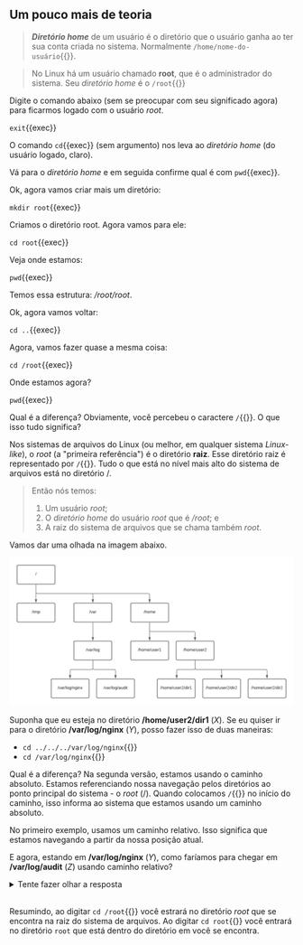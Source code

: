 ## Um pouco mais de teoria

>**_Diretório home_** de um usuário é o diretório que o usuário ganha ao ter sua conta criada no sistema. Normalmente `/home/nome-do-usuário`{{}}.

>No Linux há um usuário chamado **root**, que é o administrador do sistema. Seu _diretório home_ é o `/root`{{}}

Digite o comando abaixo (sem se preocupar com seu significado agora) para ficarmos logado com o usuário _root_.

`exit`{{exec}}

O comando `cd`{{exec}} (sem argumento) nos leva ao _diretório home_ (do usuário logado, claro).

Vá para o _diretório home_ e em seguida confirme qual é com `pwd`{{exec}}.

Ok, agora vamos criar mais um diretório:

`mkdir root`{{exec}}

Criamos o diretório root. Agora vamos para ele:

`cd root`{{exec}}

Veja onde estamos:

`pwd`{{exec}}

Temos essa estrutura: _/root/root_.

Ok, agora vamos voltar:

`cd ..`{{exec}}

Agora, vamos fazer quase a mesma coisa:

`cd /root`{{exec}}

Onde estamos agora?

`pwd`{{exec}}

Qual é a diferença? Obviamente, você percebeu o caractere `/`{{}}. O que isso tudo significa?

Nos sistemas de arquivos do Linux (ou melhor, em qualquer sistema _Linux-like_), o _root_ (a "primeira referência") é o diretório **raiz**. Esse diretório raiz é representado por `/`{{}}. Tudo o que está no nível mais alto do sistema de arquivos está no diretório /.

>Então nós temos:
>1. Um usuário _root_;
>2. O _diretório home_ do usuário _root_ que é _/root_; e
>3. A raiz do sistema de arquivos que se chama também _root_.

Vamos dar uma olhada na imagem abaixo.

![Scan results](../images/tree.png)

Suponha que eu esteja no diretório **/home/user2/dir1** (_X_). Se eu quiser ir para o diretório **/var/log/nginx** (_Y_), posso fazer isso de duas maneiras:

- `cd ../../../var/log/nginx`{{}}
- `cd /var/log/nginx`{{}}

Qual é a diferença? Na segunda versão, estamos usando o caminho absoluto. Estamos referenciando nossa navegação pelos diretórios ao ponto principal do sistema - o _root_ (/). Quando colocamos `/`{{}} no início do caminho, isso informa ao sistema que estamos usando um caminho absoluto.

No primeiro exemplo, usamos um caminho relativo. Isso significa que estamos navegando a partir da nossa posição atual.

E agora, estando em **/var/log/nginx** (_Y_), como faríamos para chegar em **/var/log/audit** (_Z_) usando caminho relativo?

<details>
<summary>Tente fazer olhar a resposta</summary>
<i style='font-family: monospace;padding: 3px; background: antiquewhite;'>
```bash
cd ../audit
</i>
</details><br>

Resumindo, ao digitar `cd /root`{{}} você estrará no diretório _root_ que se encontra na raiz do sistema de arquivos. Ao digitar `cd root`{{}} você entrará no diretório `root` que está dentro do diretório em você se encontra.

